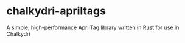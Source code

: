 
# chalkydri-apriltags

A simple, high-performance AprilTag library written in Rust for use in Chalkydri

